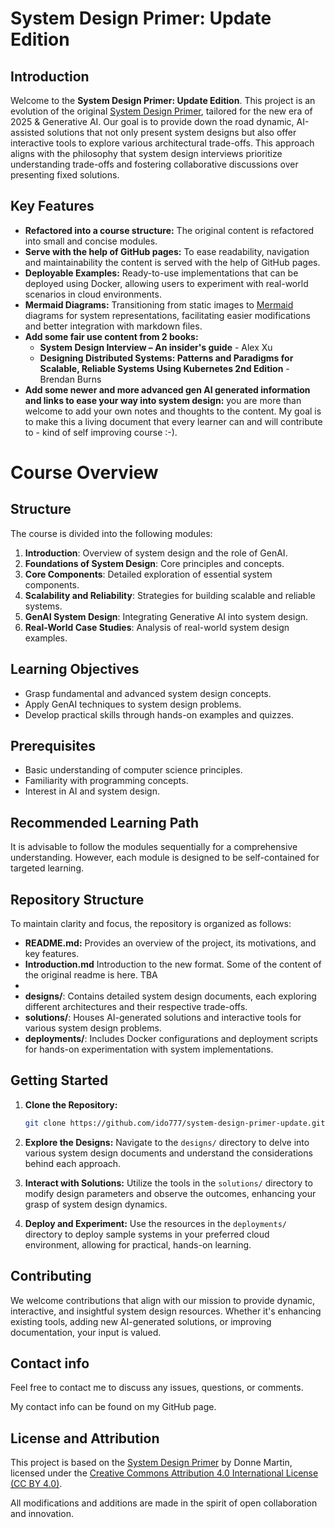 # System Design Primer: Update Edition

## Introduction

Welcome to the **System Design Primer: Update Edition**. This project is an evolution of the original [System Design Primer](https://github.com/donnemartin/system-design-primer), tailored for the new era of 2025 & Generative AI. Our goal is to provide down the road dynamic, AI-assisted solutions that not only present system designs but also offer interactive tools to explore various architectural trade-offs. This approach aligns with the philosophy that system design interviews prioritize understanding trade-offs and fostering collaborative discussions over presenting fixed solutions.

## Key Features

- **Refactored into a course structure:** The original content is refactored into small and concise modules.
- **Serve with the help of GitHub pages:** To ease readability, navigation and maintainability the content is served with the help of GitHub pages.
- **Deployable Examples:** Ready-to-use implementations that can be deployed using Docker, allowing users to experiment with real-world scenarios in cloud environments.
- **Mermaid Diagrams:** Transitioning from static images to [Mermaid](https://mermaid-js.github.io/mermaid/#/) diagrams for system representations, facilitating easier modifications and better integration with markdown files.
- **Add some fair use content from 2 books:** 
   - **System Design Interview – An insider's guide** - Alex Xu
   - **Designing Distributed Systems: Patterns and Paradigms for Scalable, Reliable Systems Using Kubernetes 2nd Edition** - Brendan Burns
- **Add some newer and more advanced gen AI generated information and links to ease your way into system design:** you are more than welcome to add your own notes and thoughts to the content. My goal is to make this a living document that every learner can and will contribute to - kind of self improving course :-).


# Course Overview

## Structure

The course is divided into the following modules:

1. **Introduction**: Overview of system design and the role of GenAI.
2. **Foundations of System Design**: Core principles and concepts.
3. **Core Components**: Detailed exploration of essential system components.
4. **Scalability and Reliability**: Strategies for building scalable and reliable systems.
5. **GenAI System Design**: Integrating Generative AI into system design.
6. **Real-World Case Studies**: Analysis of real-world system design examples.

## Learning Objectives

- Grasp fundamental and advanced system design concepts.
- Apply GenAI techniques to system design problems.
- Develop practical skills through hands-on examples and quizzes.

## Prerequisites

- Basic understanding of computer science principles.
- Familiarity with programming concepts.
- Interest in AI and system design.

## Recommended Learning Path

It is advisable to follow the modules sequentially for a comprehensive understanding. However, each module is designed to be self-contained for targeted learning.



## Repository Structure

To maintain clarity and focus, the repository is organized as follows:

- **README.md:** Provides an overview of the project, its motivations, and key features.
- **Introduction.md** Introduction to the new format. Some of the content of the original readme is here.
TBA
- 
- **designs/**: Contains detailed system design documents, each exploring different architectures and their respective trade-offs.
- **solutions/**: Houses AI-generated solutions and interactive tools for various system design problems.
- **deployments/**: Includes Docker configurations and deployment scripts for hands-on experimentation with system implementations.

## Getting Started

1. **Clone the Repository:**
   ```bash
   git clone https://github.com/ido777/system-design-primer-update.git
   ```

2. **Explore the Designs:**
   Navigate to the `designs/` directory to delve into various system design documents and understand the considerations behind each approach.

3. **Interact with Solutions:**
   Utilize the tools in the `solutions/` directory to modify design parameters and observe the outcomes, enhancing your grasp of system design dynamics.

4. **Deploy and Experiment:**
   Use the resources in the `deployments/` directory to deploy sample systems in your preferred cloud environment, allowing for practical, hands-on learning.

## Contributing

We welcome contributions that align with our mission to provide dynamic, interactive, and insightful system design resources. Whether it's enhancing existing tools, adding new AI-generated solutions, or improving documentation, your input is valued.


## Contact info
Feel free to contact me to discuss any issues, questions, or comments.

My contact info can be found on my GitHub page.

## License and Attribution

This project is based on the [System Design Primer](https://github.com/ido777/system-design-primer-update.git) by Donne Martin, licensed under the [Creative Commons Attribution 4.0 International License (CC BY 4.0)](http://creativecommons.org/licenses/by/4.0/). 

All modifications and additions are made in the spirit of open collaboration and innovation.

